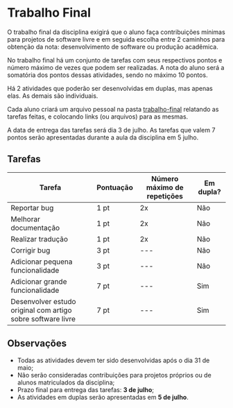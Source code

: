 # Trabalho Final

O trabalho final da disciplina exigirá que o aluno faça contribuições mínimas para projetos de software livre
e em seguida escolha entre 2 caminhos para obtenção da nota: desenvolvimento de software ou produção acadêmica.

No trabalho final há um conjunto de tarefas com seus respectivos pontos e número máximo de vezes que podem
ser realizadas. A nota do aluno será a somatória dos pontos dessas atividades, sendo no máximo 10 pontos.

Há 2 atividades que poderão ser desenvolvidas em duplas, mas apenas elas. As demais são individuais.

Cada aluno criará um arquivo pessoal na pasta [trabalho-final](trabalho-final/) relatando as tarefas feitas,
e colocando links (ou arquivos) para as mesmas.

A data de entrega das tarefas será dia 3 de julho. As tarefas que valem 7 pontos serão apresentadas durante a aula
da disciplina em 5 julho.

## Tarefas

| Tarefa                                                      | Pontuação | Número máximo de repetições | Em dupla? |
|-------------------------------------------------------------|-----------|-----------------------------|-----------|
| Reportar bug                                                | 1 pt      | 2x                          | Não       |
| Melhorar documentação                                       | 1 pt      | 2x                          | Não       |
| Realizar tradução                                           | 1 pt      | 2x                          | Não       |
| Corrigir bug                                                | 3 pt      | ---                         | Não       |
| Adicionar pequena funcionalidade                            | 3 pt      | ---                         | Não       |
| Adicionar grande funcionalidade                             | 7 pt      | ---                         | Sim       |
| Desenvolver estudo original com artigo sobre software livre | 7 pt      | ---                         | Sim       |

## Observações

* Todas as atividades devem ter sido desenvolvidas após o dia 31 de maio;
* Não serão consideradas contribuições para projetos próprios ou de alunos matriculados da disciplina;
* Prazo final para entrega das tarefas: **3 de julho**;
* As atividades em duplas serão apresentadas em **5 de julho**.
